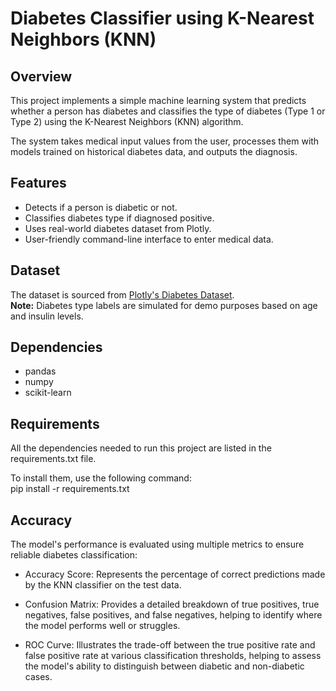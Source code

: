 # Diabetes Classifier using K-Nearest Neighbors (KNN)

## Overview
This project implements a simple machine learning system that predicts whether a person has diabetes and classifies the type of diabetes (Type 1 or Type 2) using the K-Nearest Neighbors (KNN) algorithm.

The system takes medical input values from the user, processes them with models trained on historical diabetes data, and outputs the diagnosis.

## Features
- Detects if a person is diabetic or not.
- Classifies diabetes type if diagnosed positive.
- Uses real-world diabetes dataset from Plotly.
- User-friendly command-line interface to enter medical data.

## Dataset
The dataset is sourced from [Plotly's Diabetes Dataset](https://github.com/plotly/datasets/blob/master/diabetes.csv).  
**Note:** Diabetes type labels are simulated for demo purposes based on age and insulin levels.

## Dependencies
- pandas
- numpy
- scikit-learn

## Requirements
All the dependencies needed to run this project are listed in the requirements.txt file.

To install them, use the following command:
<br>
pip install -r requirements.txt

## Accuracy
The model's performance is evaluated using multiple metrics to ensure reliable diabetes classification:

- Accuracy Score: Represents the percentage of correct predictions made by the KNN classifier on the test data.

- Confusion Matrix: Provides a detailed breakdown of true positives, true negatives, false positives, and false negatives, helping to identify where the model performs well or struggles.

- ROC Curve: Illustrates the trade-off between the true positive rate and false positive rate at various classification thresholds, helping to assess the model's ability to distinguish between diabetic and non-diabetic cases.